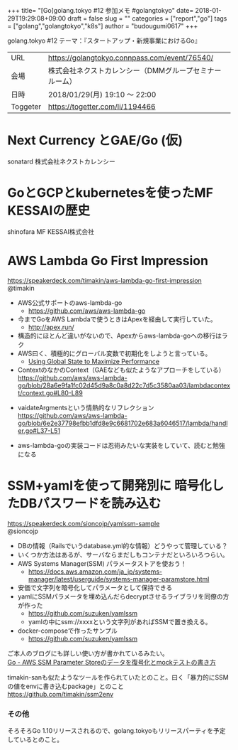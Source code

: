 +++
title= "[Go]golang.tokyo #12 参加メモ #golangtokyo"
date= 2018-01-29T19:29:08+09:00
draft = false
slug = ""
categories = ["report","go"]
tags = ["golang","golangtokyo","k8s"]
author = "budougumi0617"
+++


golang.tokyo #12
テーマ：『スタートアップ・新規事業におけるGo』


|||
|---|---|
|URL|https://golangtokyo.connpass.com/event/76540/|
|会場|株式会社ネクストカレンシー（DMMグループセミナールーム）|
|日時|2018/01/29(月) 19:10 〜 22:00|
|Toggeter| https://togetter.com/li/1194466 |


# Next Currency とGAE/Go (仮)
sonatard 株式会社ネクストカレンシー


# GoとGCPとkubernetesを使ったMF KESSAIの歴史
shinofara MF KESSAI株式会社


# AWS Lambda Go First Impression
https://speakerdeck.com/timakin/aws-lambda-go-first-impression  
@timakin

- AWS公式サポートのaws-lambda-go
  - https://github.com/aws/aws-lambda-go
- 今までGoをAWS Lambdaで使うときはApexを経由して実行していた。
  - http://apex.run/
- 構造的にほとんど違いがないので、Apexからaws-lambda-goへの移行はラク
- AWS曰く、積極的にグローバル変数で初期化をしようと言っている。
  - [Using Global State to Maximize Performance](https://docs.aws.amazon.com/ja_jp/lambda/latest/dg/go-programming-model-handler-types.html#go-programming-model-handler-execution-environment-reuse)
- ContextのなかのContext（GAEなども似たようなアプローチをしている）  
https://github.com/aws/aws-lambda-go/blob/28a6e9fa1fc02d45d9a8c0a8d22c7d5c3580aa03/lambdacontext/context.go#L80-L89
<script src="http://gist-it.appspot.com/https://github.com/aws/aws-lambda-go/blob/28a6e9fa1fc02d45d9a8c0a8d22c7d5c3580aa03/lambdacontext/context.go?slice=79:89"></script>
- vaidateArgmentsという情熱的なリフレクション  
https://github.com/aws/aws-lambda-go/blob/6e2e37798efbb1dfd8e9c6681702e683a6046517/lambda/handler.go#L37-L51
<script src="http://gist-it.appspot.com/https://github.com/aws/aws-lambda-go/blob/6e2e37798efbb1dfd8e9c6681702e683a6046517/lambda/handler.go?slice=36:51"></script>
- aws-lambda-goの実装コードは忍術みたいな実装をしていて、読むと勉強になる



# SSM+yamlを使って開発別に 暗号化したDBパスワードを読み込む
https://speakerdeck.com/sioncojp/yamlssm-sample  
@sioncojp

- DBの情報（Railsでいうdatabase.yml的な情報）どうやって管理している？
- いくつか方法はあるが、サーバならまだしもコンテナだといろいろつらい。
- AWS Systems Manager(SSM) パラメータストアを使おう！
  - https://docs.aws.amazon.com/ja_jp/systems-manager/latest/userguide/systems-manager-paramstore.html
- 安価で文字列を暗号化してパラメータとして保持できる
- yamlにSSMパラメータを埋め込んだらdecryptさせるライブラリを同僚の方が作った
  - https://github.com/suzuken/yamlssm
  - yamlの中にssm://xxxxという文字列があればSSMで置き換える。
- docker-composeで作ったサンプル
  - https://github.com/suzuken/yamlssm

ご本人のブログにも詳しい使い方が書かれているみたい。  
[Go - AWS SSM Parameter Storeのデータを復号化とmockテストの書き方](http://sioncojp.hateblo.jp/entry/2018/01/15/212921)

timakin-sanも似たようなツールを作られていたとのこと。曰く「暴力的にSSMの値をenvに書き込むpackage」とのこと  
https://github.com/timakin/ssm2env

### その他
そろそろGo 1.10リリースされるので、golang.tokyoもリリースパーティを予定しているとのこと。



